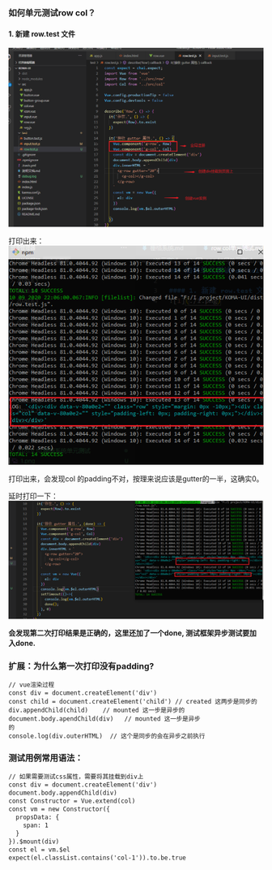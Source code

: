 ### 如何单元测试row col？

#### 1. 新建 row.test 文件
![1](./1.png)

打印出来：
![1](./2.png)

打印出来，会发现col 的padding不对，按理来说应该是gutter的一半，这确实0。

延时打印一下：
![1](./3.png)

**会发现第二次打印结果是正确的，这里还加了一个done, 测试框架异步测试要加入done.**


### 扩展：为什么第一次打印没有padding?
```
// vue渲染过程
const div = document.createElement('div')  
const child = document.createElement('child') // created 这两步是同步的
div.appendChild(child)    // mounted 这一步是异步的
document.body.apendChild(div)   // mounted 这一步是异步
的       
console.log(div.outerHTML)  // 这个是同步的会在异步之前执行
```


### 测试用例常用语法：
```
// 如果需要测试css属性，需要将其挂载到div上
const div = document.createElement('div')
document.body.appendChild(div)
const Constructor = Vue.extend(col)
const vm = new Constructor({
  propsData: {
    span: 1
  }
}).$mount(div)
const el = vm.$el
expect(el.classList.contains('col-1')).to.be.true
```